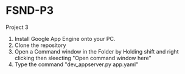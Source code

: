 # FSND-P3
Project 3


1. Install Google App Engine onto your PC.
2. Clone the repository
3. Open a Command window in the Folder by Holding    shift and right clicking then sleecting "Open      command window here"
4. Type the command "dev_appserver.py app.yaml"